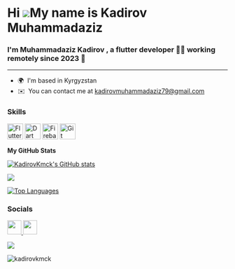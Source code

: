 Hi ![](https://user-images.githubusercontent.com/18350557/176309783-0785949b-9127-417c-8b55-ab5a4333674e.gif)My name is Kadirov Muhammadaziz
====================================================================================================================================


### <div align="start">I'm  Muhammadaziz Kadirov , a flutter  developer 👨‍💻 working remotely since 2023 🚀</div>  
-------------

* 🌍  I'm based in Kyrgyzstan
* ✉️  You can contact me at [kadirovmuhammadaziz79@gmail.com](mailto:kadirovmuhammadaziz79@gmail.com)

### Skills


<p align="left">
<a href="https://flutter.dev/" target="_blank" rel="noreferrer"><img src="https://raw.githubusercontent.com/danielcranney/readme-generator/main/public/icons/skills/flutter-colored.svg" width="36" height="36" alt="Flutter" /></a>  <a href="https://dart.dev/" target="_blank" rel="noreferrer"><img src="https://raw.githubusercontent.com/danielcranney/readme-generator/main/public/icons/skills/dart-colored.svg" width="36" height="36" alt="Dart" /></a> <a href="https://firebase.google.com/" target="_blank" rel="noreferrer"><img src="https://raw.githubusercontent.com/danielcranney/readme-generator/main/public/icons/skills/firebase-colored.svg" width="36" height="36" alt="Firebase" /></a> <a href="https://git-scm.com/" target="_blank" rel="noreferrer"><img src="https://raw.githubusercontent.com/danielcranney/readme-generator/main/public/icons/skills/git-colored.svg" width="36" height="36" alt="Git" /></a>
</p>


<b>My GitHub Stats</b>

<a href="http://www.github.com/KadirovKmck"><img src="https://github-readme-stats.vercel.app/api?username=KadirovKmck&show_icons=true&hide=&count_private=true&title_color=0891b2&text_color=ffffff&icon_color=0891b2&bg_color=000000&hide_border=true&show_icons=true" alt="KadirovKmck's GitHub stats" /></a>

<a href="http://www.github.com/KadirovKmck"><img src="https://github-readme-streak-stats.herokuapp.com/?user=KadirovKmck&stroke=ffffff&background=000000&ring=0891b2&fire=0891b2&currStreakNum=ffffff&currStreakLabel=0891b2&sideNums=ffffff&sideLabels=ffffff&dates=ffffff&hide_border=true" /></a>


<a href="https://github.com/KadirovKmck" align="left"><img src="https://github-readme-stats.vercel.app/api/top-langs/?username=KadirovKmck&langs_count=5&title_color=0891b2&text_color=ffffff&icon_color=0891b2&bg_color=000000&hide_border=true&locale=en&custom_title=Top%20%Languages" alt="Top Languages" /></a>
  



### Socials

<p align="left"> <a href="https://www.github.com/KadirovKmck" target="_blank" rel="noreferrer"> <picture> <source media="(prefers-color-scheme: dark)" srcset="https://raw.githubusercontent.com/danielcranney/readme-generator/main/public/icons/socials/github-dark.svg" /> <source media="(prefers-color-scheme: light)" srcset="https://raw.githubusercontent.com/danielcranney/readme-generator/main/public/icons/socials/github.svg" /> <img src="https://raw.githubusercontent.com/danielcranney/readme-generator/main/public/icons/socials/github.svg" width="32" height="32" />      </picture> </a> <a href="http://www.instagram.com/fluttertrio" target="_blank" rel="noreferrer"> <picture> <source media="(prefers-color-scheme: dark)" srcset="https://raw.githubusercontent.com/danielcranney/readme-generator/main/public/icons/socials/instagram-dark.svg" /> <source media="(prefers-color-scheme: light)" srcset="https://raw.githubusercontent.com/danielcranney/readme-generator/main/public/icons/socials/instagram.svg" /> <img src="https://raw.githubusercontent.com/danielcranney/readme-generator/main/public/icons/socials/instagram.svg" width="32" height="32" /> </picture>   


   </a></p>
<p align="left"> <a href="https://www.github.com/KadirovKmck" target="_blank" rel="noreferrer"><img
src="https://img.shields.io/github/followers/KadirovKmck?logo=github&style=for-the-badge&color=0891b2&labelColor=000000" /></a></p>
  
<p align="left"> <img src="https://komarev.com/ghpvc/?username=kadirovkmck&label=Profile%20views&color=0e75b6&style=flat" alt="kadirovkmck" /> </p>
